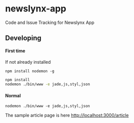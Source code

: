 newslynx-app
============

Code and Issue Tracking for Newslynx App


## Developing

#### First time

If not already installed

`npm install nodemon -g`

````bash
npm install
nodemon ./bin/www -e jade,js,styl,json
````

#### Normal

````
nodemon ./bin/www -e jade,js,styl,json
````

The sample article page is here <http://localhost:3000/article>